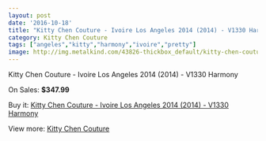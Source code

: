 ```yaml
---
layout: post
date: '2016-10-18'
title: "Kitty Chen Couture - Ivoire Los Angeles 2014 (2014) - V1330 Harmony"
category: Kitty Chen Couture
tags: ["angeles","kitty","harmony","ivoire","pretty"]
image: http://img.metalkind.com/43826-thickbox_default/kitty-chen-couture-ivoire-los-angeles-2014-2014-v1330-harmony.jpg
---
```

Kitty Chen Couture - Ivoire Los Angeles 2014 (2014) - V1330 Harmony

On Sales: **$347.99**
<a href="https://www.metalkind.com/en/kitty-chen-couture/12774-kitty-chen-couture-ivoire-los-angeles-2014-2014-v1330-harmony.html"><amp-img layout="responsive" width="600" height="600" src="//img.metalkind.com/43826-thickbox_default/kitty-chen-couture-ivoire-los-angeles-2014-2014-v1330-harmony.jpg" alt="Kitty Chen Couture - Ivoire Los Angeles 2014 (2014) - V1330 Harmony 0" /></a>
<a href="https://www.metalkind.com/en/kitty-chen-couture/12774-kitty-chen-couture-ivoire-los-angeles-2014-2014-v1330-harmony.html"><amp-img layout="responsive" width="600" height="600" src="//img.metalkind.com/43827-thickbox_default/kitty-chen-couture-ivoire-los-angeles-2014-2014-v1330-harmony.jpg" alt="Kitty Chen Couture - Ivoire Los Angeles 2014 (2014) - V1330 Harmony 1" /></a>
<a href="https://www.metalkind.com/en/kitty-chen-couture/12774-kitty-chen-couture-ivoire-los-angeles-2014-2014-v1330-harmony.html"><amp-img layout="responsive" width="600" height="600" src="//img.metalkind.com/43828-thickbox_default/kitty-chen-couture-ivoire-los-angeles-2014-2014-v1330-harmony.jpg" alt="Kitty Chen Couture - Ivoire Los Angeles 2014 (2014) - V1330 Harmony 2" /></a>
<a href="https://www.metalkind.com/en/kitty-chen-couture/12774-kitty-chen-couture-ivoire-los-angeles-2014-2014-v1330-harmony.html"><amp-img layout="responsive" width="600" height="600" src="//img.metalkind.com/43829-thickbox_default/kitty-chen-couture-ivoire-los-angeles-2014-2014-v1330-harmony.jpg" alt="Kitty Chen Couture - Ivoire Los Angeles 2014 (2014) - V1330 Harmony 3" /></a>
<a href="https://www.metalkind.com/en/kitty-chen-couture/12774-kitty-chen-couture-ivoire-los-angeles-2014-2014-v1330-harmony.html"><amp-img layout="responsive" width="600" height="600" src="//img.metalkind.com/43830-thickbox_default/kitty-chen-couture-ivoire-los-angeles-2014-2014-v1330-harmony.jpg" alt="Kitty Chen Couture - Ivoire Los Angeles 2014 (2014) - V1330 Harmony 4" /></a>

Buy it: [Kitty Chen Couture - Ivoire Los Angeles 2014 (2014) - V1330 Harmony](https://www.metalkind.com/en/kitty-chen-couture/12774-kitty-chen-couture-ivoire-los-angeles-2014-2014-v1330-harmony.html "Kitty Chen Couture - Ivoire Los Angeles 2014 (2014) - V1330 Harmony")

View more: [Kitty Chen Couture](https://www.metalkind.com/en/150-kitty-chen-couture "Kitty Chen Couture")